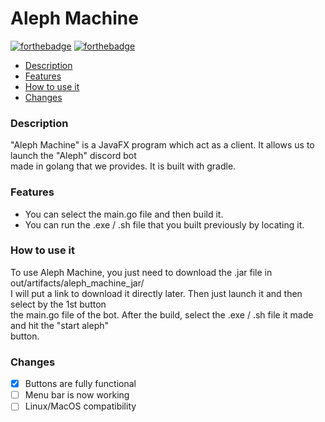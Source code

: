 # Aleph Machine
[![forthebadge](https://forthebadge.com/images/badges/made-with-java.svg)](https://forthebadge.com)
[![forthebadge](https://forthebadge.com/images/badges/powered-by-coffee.svg)](https://forthebadge.com)
* [Description](###-Description)
* [Features](###-Features)
* [How to use it](###-How-to-use-it)  
* [Changes](###-Changes)

### Description
"Aleph Machine" is a JavaFX program which act as a client. It allows us to launch the "Aleph" discord bot  
made in golang that we provides. It is built with gradle.

### Features
* You can select the main.go file and then build it.
* You can run the .exe / .sh file that you built previously by locating it.

### How to use it
To use Aleph Machine, you just need to download the .jar file in out/artifacts/aleph_machine_jar/  
I will put a link to download it directly later. Then just launch it and then select by the 1st button  
the main.go file of the bot. After the build, select the .exe / .sh file it made and hit the "start aleph"  
button.

### Changes
- [x] Buttons are fully functional
- [ ] Menu bar is now working
- [ ] Linux/MacOS compatibility